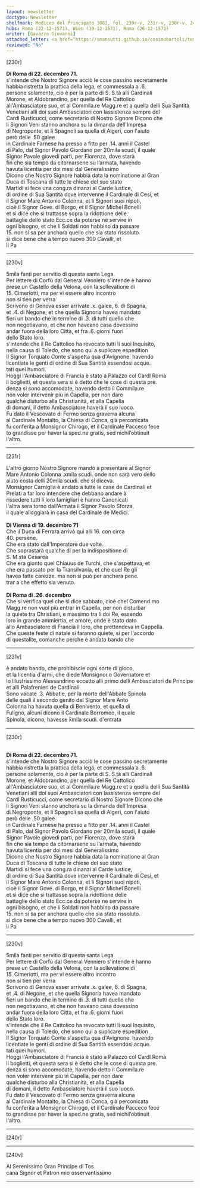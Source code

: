 ```yaml
---
layout: newsletter
doctype: Newsletter
shelfmark: Mediceo del Principato 3081, fol. 230r-v, 231r-v, 230r-v, 240r-v
hubs: Roma (22-12-1571), Wien (19-12-1571), Roma (26-12-1571)
writer: [Gavazzo Giovanni]
attached_letter: <a href="https://smansutti.github.io/cosimobartoli/texts/2981_004/">2981_004</a>
reviewed: "No"
---
```


[230r]  
  
  
<strong>Di Roma di 22. decembro 71.</strong>  
s'intende che Nostro Signore acciò le cose passino secretamente  
habbia ristretta la prattica della lega, et commessala a .6.  
persone solamente, cio è per la parte di S. S.tà alli Cardinali  
Morone, et Aldobrandino, per quella del Re Cattolico  
all'Ambasciatore suo, et al Commila.re Magg.re et a quella delli Sua Santità  
Venetiani alli doi suoi Ambasciatori con lassistenza sempre del  
Cardl Rusticucci, come secretario di Nostro Signore Dicono che  
li Signori Veni stanno anchora su la dimanda dell'Impresa  
di Negroponte, et li Spagnoli sa quella di Algeri, con l'aiuto  
però delle .50 galee  
in Cardinale Farnese ha presso a fitto per .14. anni il Castel  
di Palo, dal Signor Pavolo Giordano per 20mila scudi, il quale  
Signor Pavole giovedi partì, per Fiorenza, dove starà  
fin che sia tempo da citornarsene su l’armata, havendo  
havuta licentia per doi mesi dal Generalissimo  
Dicono che Nostro Signore habbia data la nominatione al Gran  
Duca di Toscana di tutte le chiese del suo stato  
Martidi si fece una cong.ra dinanzi al Carde Iustice,  
di ordine di Sua Santità dove intervenne il Cardinale di Cesi, et  
il Signor Mare Antonio Colonna, et li Signori suoi nipoti,  
cioè il Signor Gove. di Borgo, et il Signor Michel Bonelli  
et si dice che si trattasse sopra la ridottione delle  
battaglie dello stato Ecc.ce da poterse ne servire in  
ogni bisogno, et che li Soldati non habbino da passare  
15. non si sa per anchora quello che sia stato rissoluto.  
si dice bene che a tempo nuovo 300 Cavalli, et  
li Pa  
  
---  

[230v]  
  
  
5mila fanti per servitio di questa santa Lega.  
Per lettere di Corfù dal General Venniero s'intende è hanno  
prese un Castello della Velona, con la sollevatione di  
15. Cimeriotti, ma per vi essere altro incontro  
non si tien per verra  
Scrivono di Genova esser arrivate .x. galee, 6. di Spagna,  
et .4. di Negone, et che quella Signoria havea mandato  
fieri un bando che in termine di .3. di tutti quello che  
non negotiavano, et che non haveano casa dovessino  
andar fuora della loro Città, et fra .6. giorni fuori  
dello Stato loro.  
s'intende che il Re Cattolico ha revocato tutti li suoi Inquisito,  
nella causa di Toledo, che sono qui a suplicare espedition  
Il Signor Torquato Conte s'aspetta qua d'Avignone. havendo  
licentiate le genti di ordine di Sua Santità essendosi acque.  
tati quei humori.  
Hoggi l'Ambasciatore di Francia è stato a Palazzo col Cardl Roma  
li boglietti, et questa sera si è detto che le cose di questa pre.  
denza si sono accomodate, havendo detto il Commila.re  
non voler intervenir più in Capella, per non dare  
qualche disturbo alla Christianità, et alla Capella  
di domani, il detto Ambasciatore haverà il suo luoco.  
Fu dato il Vescovato di Fermo senza graverra alcuna  
al Cardinale Montalto, la Chiesa di Conca, già perconicata  
fu conferita a Monsignor Chirogo, et il Cardinale Pacceco fece  
to grandisse per haver la sped.ne gratis, sed nichil’obtinuit  
l'altro.  
  
---  

[231r]  
  
  
L'altro giorno Nostro Signore mandò à presentare al Signor  
Mare Antonio Colonna .xmila scudi. onde non sarà vero dello  
aiuto costa delli 20mila scudi. che si diceva.  
Monsignor Carniglia è andato a tutte le case de Cardinali et  
Prelati a far loro intendere che debbano andare à  
rissedere tutti li loro famigliari è hanno Canonicati  
l'altra sera torno dall'Armata il Signor Pavolo Sforza,  
il quale alloggiarà in casa del Cardinale de Medici.  
<br/><strong>Di Vienna di 19. decembro 71</strong>  
Che il Duca di Ferrara arrivò qui alli 16. con circa  
40. persene.  
Che era stato dall'Imperatore due volte.  
Che soprastarà qualche di per la indispositione di  
S. M.stà Cesarea  
Che era gionto quel Chiauus de Turchi, che s'aspettava, et  
che era passato per la Transilvania, et che quel Re gli  
havea fatte carezze. ma non si può per anchera pene.  
trar a che effetto sia venuto.  
<br/><strong>Di Roma di .26. decembro</strong>  
Che si verifica quel che si dice sabbato, cioè chel Comend.mo  
Magg.re non vuol più entrar in Capella, per non disturbar  
la quiete tra Christiani, e massimo tra li doi Re, essendo  
loro in grande ammiertia, et amore, onde è stato dato  
allo Ambasciatore di Francia il loro, che prettendeva in Cappella.  
Che queste feste di natale si faranno quiete, si per l'accordo  
di questalite, comanche perche è andato bando che  
  
---  

[231v]  
  
  
è andato bando, che prohibiscie ogni sorte di gioco,  
et la licentia d'armi, che diede Monsignor.o Governatore et  
lo Illustrissimo Alessandrino eccetto alli primo delli Ambasciatori de Principe  
et alli Palafrenieri de Cardinali  
Sono vacate .3. Abbatie, per la morte dell'Abbate Spinola  
delle quali il secondo genito del Signor Mare Anto  
Colonna ha havuta quella di Benivento, et quella di  
Fuligno, alcuni dicono il Cardinale Borromeo, il quale  
Spinola, dicono, havesse x̅mila scudi. d'entrata  
  
---  

[230r]  
  
  
<br/><strong>Di Roma di 22. decembro 71.</strong>  
s'intende che Nostro Signore acciò le cose passino secretamente  
habbia ristretta la prattica della lega, et commessala a .6.  
persone solamente, cio è per la parte di S. S.tà alli Cardinali  
Morone, et Aldobrandino, per quella del Re Cattolico  
all'Ambasciatore suo, et al Commila.re Magg.re et a quella delli Sua Santità  
Venetiani alli doi suoi Ambasciatori con lassistenza sempre del  
Cardl Rusticucci, come secretario di Nostro Signore Dicono che  
li Signori Veni stanno anchora su la dimanda dell'Impresa  
di Negroponte, et li Spagnoli sa quella di Algeri, con l'aiuto  
però delle .50 galee  
in Cardinale Farnese ha presso a fitto per .14. anni il Castel  
di Palo, dal Signor Pavolo Giordano per 20mila scudi, il quale  
Signor Pavole giovedi partì, per Fiorenza, dove starà  
fin che sia tempo da citornarsene su l’armata, havendo  
havuta licentia per doi mesi dal Generalissimo  
Dicono che Nostro Signore habbia data la nominatione al Gran  
Duca di Toscana di tutte le chiese del suo stato  
Martidi si fece una cong.ra dinanzi al Carde Iustice,  
di ordine di Sua Santità dove intervenne il Cardinale di Cesi, et  
il Signor Mare Antonio Colonna, et li Signori suoi nipoti,  
cioè il Signor Gove. di Borgo, et il Signor Michel Bonelli  
et si dice che si trattasse sopra la ridottione delle  
battaglie dello stato Ecc.ce da poterse ne servire in  
ogni bisogno, et che li Soldati non habbino da passare  
15. non si sa per anchora quello che sia stato rissoluto.  
si dice bene che a tempo nuovo 300 Cavalli, et  
li Pa  
  
---  

[230v]  
  
  
5mila fanti per servitio di questa santa Lega.  
Per lettere di Corfù dal General Venniero s'intende è hanno  
prese un Castello della Velona, con la sollevatione di  
15. Cimeriotti, ma per vi essere altro incontro  
non si tien per verra  
Scrivono di Genova esser arrivate .x. galee, 6. di Spagna,  
et .4. di Negone, et che quella Signoria havea mandato  
fieri un bando che in termine di .3. di tutti quello che  
non negotiavano, et che non haveano casa dovessino  
andar fuora della loro Città, et fra .6. giorni fuori  
dello Stato loro.  
s'intende che il Re Cattolico ha revocato tutti li suoi Inquisito,  
nella causa di Toledo, che sono qui a suplicare espedition  
Il Signor Torquato Conte s'aspetta qua d'Avignone. havendo  
licentiate le genti di ordine di Sua Santità essendosi acque.  
tati quei humori.  
Hoggi l'Ambasciatore di Francia è stato a Palazzo col Cardl Roma  
li boglietti, et questa sera si è detto che le cose di questa pre.  
denza si sono accomodate, havendo detto il Commila.re  
non voler intervenir più in Capella, per non dare  
qualche disturbo alla Christianità, et alla Capella  
di domani, il detto Ambasciatore haverà il suo luoco.  
Fu dato il Vescovato di Fermo senza graverra alcuna  
al Cardinale Montalto, la Chiesa di Conca, già perconicata  
fu conferita a Monsignor Chirogo, et il Cardinale Pacceco fece  
to grandisse per haver la sped.ne gratis, sed nichil’obtinuit  
l'altro.  
  
---  

[240r]  
  
  
  
---  

[240v]  
  
  
Al Serenissimo Gran Principe di Tos  
cana Signor et Patron mio osservantissimo  
  
---  

